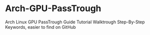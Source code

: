 # Arch-GPU-PassTrough
Arch Linux GPU PassTrough Guide Tutorial Walktrough Step-By-Step   Keywords, easier to find on GitHub

